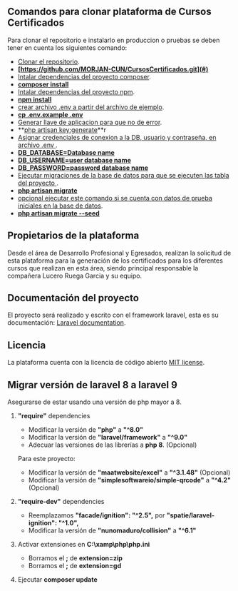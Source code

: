 ## Comandos para clonar plataforma de Cursos Certificados

Para clonar el repositorio e instalarlo en produccion o pruebas se deben tener en cuenta los siguientes comando:

- [Clonar el repositorio](#).
- **[https://github.com/MORJAN-CUN/CursosCertificados.git](#)**
- [Intalar dependencias del proyecto composer](#).
- **[composer install](#)**
- [Intalar dependencias del proyecto npm](#).
- **[npm install](#)**
- [crear archivo .env a partir del archivo de ejemplo](#).
- **[cp .env.example .env](#)**
- [Generar llave de aplicacion para que no de error](#).
- **[php artisan key:generate](#)**r
- [Asignar credenciales de conexion a la DB, usuario y contraseña, en archivo .env ](#).
- **[DB_DATABASE=Database name](#)**
- **[DB_USERNAME=user database name](#)**
- **[DB_PASSWORD=password database name](#)**
- [Ejecutar migraciones de la base de datos para que se ejecuten las tabla del proyecto ](#).
- **[php artisan migrate](#)**
- [opcional ejecutar este comando si se cuenta con datos de prueba iniciales en la base de datos](#).
- **[php artisan migrate --seed](#)**

## Propietarios de la plataforma

Desde el área de Desarrollo Profesional y Egresados, realizan la solicitud de esta plataforma para la generación de los certificados
para los diferentes cursos que realizan en esta área, siendo principal responsable la compañera Lucero Ruega Garcia y su equipo.

## Documentación del proyecto

El proyecto será realizado y escrito con el framework laravel, esta es su documentación: [Laravel documentation](https://laravel.com/docs/).

## Licencia

La plataforma cuenta con la licencia de código abierto [MIT license](https://opensource.org/licenses/MIT).

## Migrar versión de laravel 8 a laravel 9
Asegurarse de estar usando una versión de php mayor a 8.

1. **"require"** dependencies

   - Modificar la versión de **"php"** a **"^8.0"**
   - Modificar la versión de **"laravel/framework"** a **"^9.0"**
   - Adecuar las versiones de las librerías a **php 8**. (Opcional)

    Para este proyecto:

   - Modificar la versión de **"maatwebsite/excel"** a **"^3.1.48"** (Opcional)
   - Modificar la versión de **"simplesoftwareio/simple-qrcode"** a **"^4.2"** (Opcional)

2. **"require-dev"** dependencies

   - Reemplazamos **"facade/ignition": "^2.5",** por **"spatie/laravel-ignition": "^1.0",**
   - Modificar la versión de **"nunomaduro/collision"** a **"^6.1"**

3. Activar extensiones en **C:\xamp\php\php.ini**

   - Borramos el **;** de **extension=zip**
   - Borramos el **;** de **extension=gd**

4. Ejecutar **composer update**
